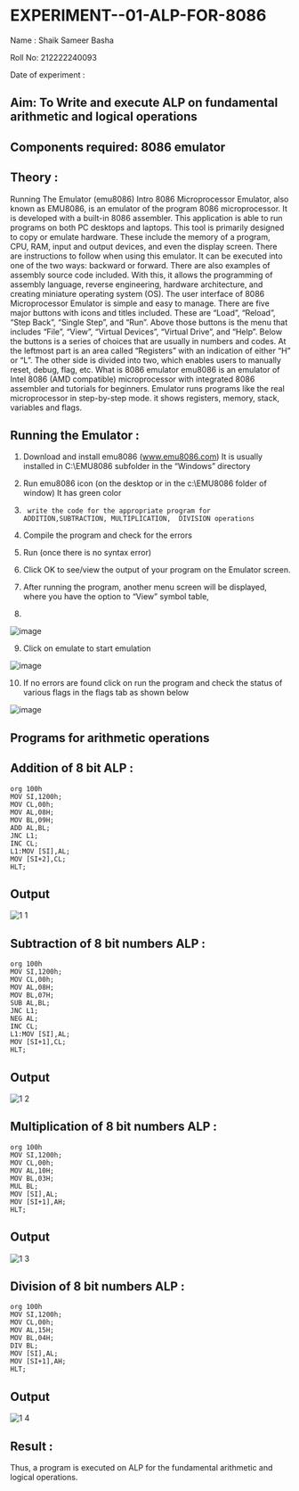 # EXPERIMENT--01-ALP-FOR-8086
Name : Shaik Sameer Basha

Roll No: 212222240093

Date of experiment : 





## Aim: To Write and execute ALP on fundamental arithmetic and logical operations
## Components required: 8086  emulator 
## Theory : 
Running The Emulator (emu8086) Intro 8086 Microprocessor Emulator, also known as EMU8086, is an emulator of the program 8086 microprocessor. It is developed with a built-in 8086 assembler. This application is able to run programs on both PC desktops and laptops. This tool is primarily designed to copy or emulate hardware. These include the memory of a program, CPU, RAM, input and output devices, and even the display screen. There are instructions to follow when using this emulator. It can be executed into one of the two ways: backward or forward. There are also examples of assembly source code included. With this, it allows the programming of assembly language, reverse engineering, hardware architecture, and creating miniature operating system (OS). The user interface of 8086 Microprocessor Emulator is simple and easy to manage. There are five major buttons with icons and titles included. These are “Load”, “Reload”, “Step Back”, “Single Step”, and “Run”. Above those buttons is the menu that includes “File”, “View”, “Virtual Devices”, “Virtual Drive”, and “Help”. Below the buttons is a series of choices that are usually in numbers and codes. At the leftmost part is an area called “Registers” with an indication of either “H” or “L”. The other side is divided into two, which enables users to manually reset, debug, flag, etc. What is 8086 emulator emu8086 is an emulator of Intel 8086 (AMD compatible) microprocessor with integrated 8086 assembler and tutorials for beginners. Emulator runs programs like the real microprocessor in step-by-step mode. it shows registers, memory, stack, variables and flags.


 ## Running the Emulator :
1.	Download and install emu8086 (www.emu8086.com) It is usually installed in C:\EMU8086 subfolder in the “Windows” directory
2.	  Run  emu8086 icon (on the desktop or in the c:\EMU8086 folder of window) It has green color 
 
 
3.		write the code for the appropriate program for ADDITION,SUBTRACTION, MULTIPLICATION,  DIVISION operations 

4.	 Compile the program and check for the errors 
5.	Run (once there is no syntax error) 

6.	Click OK to see/view the output of your program on the Emulator screen. 


7.	After running the program, another menu screen will be displayed, where you have the option to “View” symbol table,
8.	 


![image](https://user-images.githubusercontent.com/36288975/189273263-d65baae9-4b8f-4723-afb3-c0ffa4052b04.png)











9.	Click on emulate to start emulation 








![image](https://user-images.githubusercontent.com/36288975/189273273-9bb36ec1-e2e8-4892-8d35-37707332bfdc.png)








10.	If no errors are found click on run the program and check the status of various flags in the flags tab as shown below 






![image](https://user-images.githubusercontent.com/36288975/189273277-113a2a33-4a40-4ff8-95a5-ecd3a1f504fe.png)







## Programs for arithmetic  operations

## Addition of 8 bit ALP : 
```
org 100h  
MOV SI,1200h;
MOV CL,00h;
MOV AL,08H;
MOV BL,09H;
ADD AL,BL;
JNC L1;
INC CL;
L1:MOV [SI],AL;
MOV [SI+2],CL;
HLT;
```

## Output  
![1 1](https://github.com/shaikSameerbasha5404/EXPERIMENT--01-ALP-FOR-8086/assets/118707756/6dbfd964-432c-462b-9360-eba13baa2871)



## Subtraction of 8 bit numbers ALP : 
 ```
org 100h
MOV SI,1200h;
MOV CL,00h;
MOV AL,08H;
MOV BL,07H;
SUB AL,BL;
JNC L1;
NEG AL;
INC CL;
L1:MOV [SI],AL;
MOV [SI+1],CL;
HLT;
```

## Output 

![1 2](https://github.com/shaikSameerbasha5404/EXPERIMENT--01-ALP-FOR-8086/assets/118707756/e2ed575e-f677-459f-ad8e-ca8cb798c54e)


## Multiplication of 8 bit numbers ALP :
```
org 100h  
MOV SI,1200h;
MOV CL,00h;
MOV AL,10H;
MOV BL,03H;
MUL BL;
MOV [SI],AL;
MOV [SI+1],AH;
HLT;
```

 ## Output  

![1 3](https://github.com/shaikSameerbasha5404/EXPERIMENT--01-ALP-FOR-8086/assets/118707756/7d5a0807-b23a-497d-8383-5fb78409f3be)


## Division of 8 bit numbers ALP :
```
org 100h  
MOV SI,1200h;
MOV CL,00h;
MOV AL,15H;
MOV BL,04H;
DIV BL;
MOV [SI],AL;
MOV [SI+1],AH;
HLT;
```

## Output  
![1 4](https://github.com/shaikSameerbasha5404/EXPERIMENT--01-ALP-FOR-8086/assets/118707756/f2d4da12-5d2c-44f2-a3f3-21bda9704f8d)



## Result :
Thus, a program is executed on ALP for the fundamental arithmetic and logical operations.
 







